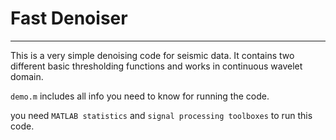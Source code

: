 # Fast Denoiser
----------------------------------------------------------------------------------

This is a very simple denoising code for seismic data. It contains two different basic thresholding functions and works in continuous wavelet domain. 

`demo.m` includes all info you need to know for running the code. 

you need `MATLAB statistics` and `signal processing toolboxes` to run this code.
